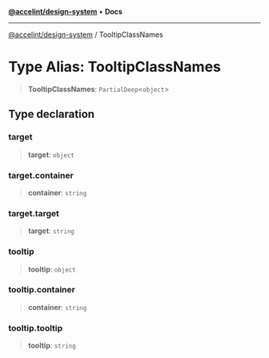 [**@accelint/design-system**](../README.md) • **Docs**

***

[@accelint/design-system](../README.md) / TooltipClassNames

# Type Alias: TooltipClassNames

> **TooltipClassNames**: `PartialDeep`\<`object`\>

## Type declaration

### target

> **target**: `object`

### target.container

> **container**: `string`

### target.target

> **target**: `string`

### tooltip

> **tooltip**: `object`

### tooltip.container

> **container**: `string`

### tooltip.tooltip

> **tooltip**: `string`
